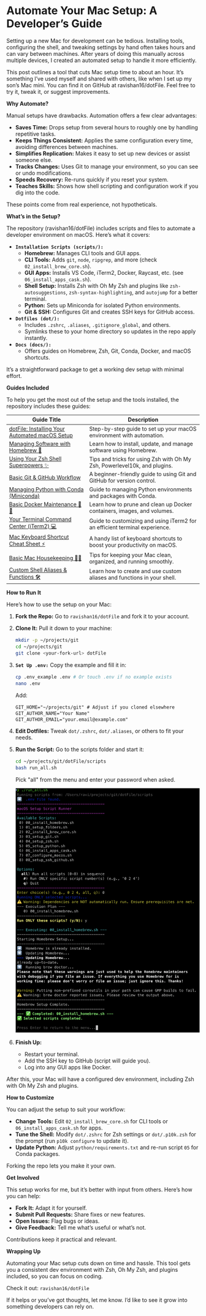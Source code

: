 # Automate Your Mac Setup: A Developer’s Guide

Setting up a new Mac for development can be tedious. Installing tools, configuring the shell, and tweaking settings by hand often takes hours and can vary between machines. After years of doing this manually across multiple devices, I created an automated setup to handle it more efficiently.

This post outlines a tool that cuts Mac setup time to about an hour. It’s something I’ve used myself and shared with others, like when I set up my son’s Mac mini. You can find it on GitHub at ravishan16/dotFile. Feel free to try it, tweak it, or suggest improvements.

**Why Automate?**

Manual setups have drawbacks. Automation offers a few clear advantages:

* **Saves Time:** Drops setup from several hours to roughly one by handling repetitive tasks.
* **Keeps Things Consistent:** Applies the same configuration every time, avoiding differences between machines.
* **Simplifies Replication:** Makes it easy to set up new devices or assist someone else.
* **Tracks Changes:** Uses Git to manage your environment, so you can see or undo modifications.
* **Speeds Recovery:** Re-runs quickly if you reset your system.
* **Teaches Skills:** Shows how shell scripting and configuration work if you dig into the code.

These points come from real experience, not hypotheticals.

**What’s in the Setup?**

The repository (ravishan16/dotFile) includes scripts and files to automate a developer environment on macOS. Here’s what it covers:

* **`Installation Scripts (scripts/):`**
    * **Homebrew:** Manages CLI tools and GUI apps.
    * **CLI Tools:** Adds `git`, `node`, `ripgrep`, and more (check `02_install_brew_core.sh`).
    * **GUI Apps:** Installs VS Code, iTerm2, Docker, Raycast, etc. (see `06_install_apps_cask.sh`).
    * **Shell Setup:** Installs Zsh with Oh My Zsh and plugins like `zsh-autosuggestions`, `zsh-syntax-highlighting`, and `autojump` for a better terminal.
    * **Python:** Sets up Miniconda for isolated Python environments.
    * **Git & SSH:** Configures Git and creates SSH keys for GitHub access.
* **`Dotfiles (dot/):`**
    * Includes `.zshrc`, `.aliases`, `.gitignore_global`, and others.
    * Symlinks these to your home directory so updates in the repo apply instantly.
* **`Docs (docs/):`**
    * Offers guides on Homebrew, Zsh, Git, Conda, Docker, and macOS shortcuts.

It’s a straightforward package to get a working dev setup with minimal effort.

**Guides Included**

To help you get the most out of the setup and the tools installed, the repository includes these guides:

| Guide Title                                              | Description                                                                 |
|----------------------------------------------------------|-----------------------------------------------------------------------------|
| [dotFile: Installing Your Automated macOS Setup](docs/dotFile_Installation_Guide.md) | Step-by-step guide to set up your macOS environment with automation.       |
| [Managing Software with Homebrew 🍺](docs/brew_user_guide.md) | Learn how to install, update, and manage software using Homebrew.          |
| [Using Your Zsh Shell Superpowers ✨](docs/ozsh_user_guide.md) | Tips and tricks for using Zsh with Oh My Zsh, Powerlevel10k, and plugins.  |
| [Basic Git & GitHub Workflow](docs/git_user_guide.md)    | A beginner-friendly guide to using Git and GitHub for version control.     |
| [Managing Python with Conda (Miniconda)](docs/Conda_User_Guide.md) | Guide to managing Python environments and packages with Conda.             |
| [Basic Docker Maintenance 🐳🧹](docs/docker_user_guide.md) | Learn how to prune and clean up Docker containers, images, and volumes.    |
| [Your Terminal Command Center (iTerm2) 💻](docs/iterm_user_guide.md) | Guide to customizing and using iTerm2 for an efficient terminal experience.|
| [Mac Keyboard Shortcut Cheat Sheet ⚡️](docs/mac_cheatsheet.md) | A handy list of keyboard shortcuts to boost your productivity on macOS.    |
| [Basic Mac Housekeeping 🧹✨](docs/mac_user_guide.md)     | Tips for keeping your Mac clean, organized, and running smoothly.          |
| [Custom Shell Aliases & Functions 🛠️](docs/custom_alias_userguide.md) | Learn how to create and use custom aliases and functions in your shell.    |

**How to Run It**

Here’s how to use the setup on your Mac:

1.  **Fork the Repo:** Go to `ravishan16/dotFile` and fork it to your account.
2.  **Clone It:** Pull it down to your machine:
    ```bash
    mkdir -p ~/projects/git
    cd ~/projects/git
    git clone <your-fork-url> dotFile
    ```
3.  **`Set Up .env:`** Copy the example and fill it in:
    ```bash
    cp .env_example .env # Or touch .env if no example exists
    nano .env
    ```
    Add:
    ```text
    GIT_HOME="~/projects/git" # Adjust if you cloned elsewhere
    GIT_AUTHOR_NAME="Your Name"
    GIT_AUTHOR_EMAIL="your.email@example.com"
    ```
4.  **Edit Dotfiles:** Tweak `dot/.zshrc`, `dot/.aliases`, or others to fit your needs.
5.  **Run the Script:** Go to the scripts folder and start it:
    ```bash
    cd ~/projects/git/dotFile/scripts
    bash run_all.sh
    ```
    Pick "all" from the menu and enter your password when asked.

    ![runall](assets\runall.png)
    
6.  **Finish Up:**
    * Restart your terminal.
    * Add the SSH key to GitHub (script will guide you).
    * Log into any GUI apps like Docker.

After this, your Mac will have a configured dev environment, including Zsh with Oh My Zsh and plugins.

**How to Customize**

You can adjust the setup to suit your workflow:

* **Change Tools:** Edit `02_install_brew_core.sh` for CLI tools or `06_install_apps_cask.sh` for apps.
* **Tune the Shell:** Modify `dot/.zshrc` for Zsh settings or `dot/.p10k.zsh` for the prompt (run `p10k configure` to update it).
* **Update Python:** Adjust `python/requirements.txt` and re-run script `05` for Conda packages.

Forking the repo lets you make it your own.

**Get Involved**

This setup works for me, but it’s better with input from others. Here’s how you can help:

* **Fork It:** Adapt it for yourself.
* **Submit Pull Requests:** Share fixes or new features.
* **Open Issues:** Flag bugs or ideas.
* **Give Feedback:** Tell me what’s useful or what’s not.

Contributions keep it practical and relevant.

**Wrapping Up**

Automating your Mac setup cuts down on time and hassle. This tool gets you a consistent dev environment with Zsh, Oh My Zsh, and plugins included, so you can focus on coding.

Check it out: `ravishan16/dotFile`

If it helps or you’ve got thoughts, let me know. I’d like to see it grow into something developers can rely on.
